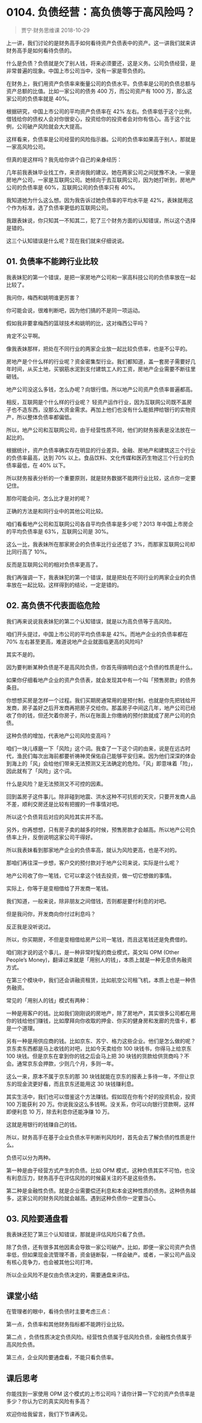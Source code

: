 # 0104. 负债经营：高负债等于高风险吗？
> 贾宁·财务思维课
2018-10-29

上一讲，我们讨论的是财务高手如何看待资产负债表中的资产。这一讲我们就来讲财务高手是如何看待负债的。

什么是负债？负债就是欠了别人钱，将来必须要还，这是义务。公司负债经营，是非常普遍的现象。中国上市公司当中，没有一家是零负债的。

在财务上，我们用资产负债率来衡量公司的负债水平。负债率是公司的负债总额与资产总额的比值。比如一家公司的债务 400 万，而公司资产有 1000 万，那么这家公司的负债率就是 40%。

根据研究，中国上市公司的平均资产负债率在 42% 左右。负债率低于这个比例，借钱给你的债权人会对你很安心，投资给你的投资者会对你有信心。高于这个比例，公司破产风险就会大大提高。

这样看来，负债率是公司经营的风险指示器。公司的负债率如果高于别人，那就是一家高风险公司。

但真的是这样吗？我先给你讲个自己的亲身经历：

几年前我表妹毕业找工作，来咨询我的建议。她在两家公司之间犹豫不决，一家是房地产公司，一家是互联网公司。她倾向于去互联网公司，因为她打听到，房地产公司的负债率是 60%，互联网公司的负债率只有 40%。

我知道她为什么这么想。因为我告诉过她负债率的平均水平是 42%，表妹就用这个作为标准，选了负债率更低的互联网公司。

我跟表妹说，你只知其一不知其二，犯了三个财务方面的认知错误，所以这个选择是错的。

这三个认知错误是什么呢？现在我们就来仔细说说。

## 01. 负债率不能跨行业比较

我表妹犯的第一个错误，是把一家房地产公司和一家高科技公司的负债率放在一起比较了。

我问你，梅西和姚明谁更厉害？

你可能会说，很难判断吧，因为他们搞的不是同一项运动。

假如我非要拿梅西的篮球技术和姚明的比，这对梅西公平吗？

肯定不公平啊。

像我表妹那样，把处在不同行业的两家企业放一起比较负债率，也是不公平的。

房地产是个什么样的行业呢？资金密集型行业。我们都知道，盖一套房子需要好几年时间，从买土地，买钢筋水泥到支付建筑工人的工资，房地产企业需要不断往里砸钱。

地产公司没这么多钱，怎么办呢？向银行借。所以地产公司资产负债率普遍都高。

相反，互联网是个什么样的行业呢？ 轻资产运作行业，因为互联网公司既不盖房子也不造东西，没那么大资金需求。再加上他们也没有什么能抵押给银行的实物资产，所以整体负债率都偏低。

所以，地产公司和互联网公司，由于经营性质不同，他们的财务报表是没法放在一起比的。

根据统计，资产负债率确实存在明显的行业差异。金融、房地产和建筑这三个行业的负债率最高，达到 70% 以上。食品饮料、文化传媒和医药生物这三个行业的负债率最低，在 40% 以下。

所以财务报表分析的一个重要原则，就是财务数据不能跨行业比较，这点你一定要记住。

那你可能会问，怎么比才是对的呢？

正确的方法是和同行业中的其他公司比较。

咱们看看地产公司和互联网公司各自平均负债率是多少呢？2013 年中国上市房企的平均负债率是 63%，互联网公司是 30%。

这么一比，我表妹所在那家房企的负债率比行业还低了 3%，而那家互联网公司却比同行高了 10%。

反而是互联网公司的相对负债率更高了。

我们再强调一下，我表妹犯的第一个错误，就是把处在不同行业的两家企业的负债率放在一起比较。这样得到的结论，一定是错的。

## 02. 高负债不代表面临危险

我们再来说说我表妹犯的第二个认知错误，就是以为高负债等于高风险。

咱们开头提过，中国上市公司的平均负债率是 42%。而地产企业的负债率都在 70% 左右甚至更高，难道说地产企业就面临更高的风险吗?

其实不是的。

因为要判断某种负债是不是高风险负债，你首先得搞明白这个负债的性质是什么。

如果你仔细看地产企业的资产负债表，就会发现其中有一个叫「预售房款」的债务条目。

你想想买房是怎样一个过程。我们买期房通常用的是预付制，也就是你先把钱给开发商，房子盖好之后开发商再把房子交给你。那盖房子中间这几年，地产公司已经收了你的钱，但还欠着你房子，所以在账面上你缴纳的预付款就成了房产公司的负债。

这种负债的增加，代表地产公司风险变高吗？

咱们一块儿琢磨一下「风险」这个词。我查了一下这个词的由来，说是在远古时代，渔民们每次出海前都要祈祷神灵保佑自己能够平安归来。因为他们深深的体会到海上的「风」会给他们带来无法预测又无法确定的危险。「风」即意味着「险」，因此就有了「风险」这个词。

什么是风险？是无法预测又不可控的因素。

回到盖房子这件事儿。除非碰到地震、洪水这种不可抗拒的天灾，只要开发商人品不差，顺利交房还是比较有把握的一件事情对吧。

所以这个负债背后对应的风险其实并不高。

另外，你再想想，只有房子卖的越多的时候，预售房款才会越高。所以地产公司负债率上升，反倒说明这家公司干得好。

所以我表妹看到那家地产企业的负债率高，就认为风险更高，也是不对的。

那咱们再往深一步想，客户交的预付款对于地产公司来说，实际是什么呢？

地产公司收了你一笔钱，它可以拿这个钱去投资，做一切它想做的事情。

实际上，你等于是变相借给了开发商一笔钱。

我们知道，一般来说，除非朋友之间借钱，否则都是要付利息的对吧。

但是我问你，开发商向你付过利息吗？

反正我是没听说过。

所以，你买期房，不但是变相借给房产公司一笔钱，而且这笔钱还是免费借的。

咱们刚才说的这个事儿，是一种非常时髦的商业模式，英文叫 OPM (Other People’s Money)，翻译过来就是「用别人的钱」，本质上就是一种无息债务融资方式。

在第三个模块中，我们还会讲融资租赁，比如航空公司租飞机，本质上也是一种债务融资。

常见的「用别人的钱」模式有两种：

一种是用客户的钱。比如我们刚刚说的房地产，除了房地产，其实很多公司都在用你的钱给他们赚钱，比如摩拜向你收取的押金、你买的健身房和发廊的充值卡，都是一个道理。

另有一种是用供应商的钱。比如京东、苏宁、格力这些企业。他们是怎么做的呢？京东卖东西都是马上收钱的对吧，比如今天卖给你 100 块钱书，你得马上给京东 100 块钱。但是京东在拿到你的钱之后会马上把 30 块钱的货款给供货商吗？不会。通常京东会押款，少则几个月，多则一年。

这么一来，原本不属于京东的那 30 块钱就能在京东的报表上多待一年，不但让京东的现金流更好看，而且京东还能用这 30 块钱赚利息。

其实生活中，我们也可以借鉴这个方法赚钱。假如现在你有个好的投资机会，投资 100 万能获利 20 万。你说我没这么多钱啊。没关系，你可以向银行贷款啊，这样即便利息 10 万，除去利息你还能净赚 10 万。

这就是用银行的钱赚自己的钱。

所以，财务高手在基于企业负债水平判断判风险时，首先会去了解负债的性质是什么。

负债可以分为两种。

第一种是由于经营方式产生的负债。比如 OPM 模式，这种负债其实不可怕，也没有利息压力，财务高手在评估风险的时候最关注的不是这些债务。

第二种是金融性负债。就是企业需要偿还利息和本金这种性质的债务。这种债务越多，这家公司的财务风险就会越高。遇到这种负债你一定要当心。

## 03. 风险要通盘看

我表妹还犯了第三个认知错误，那就是评估风险只看了负债。

除了负债，还有很多其他因素会导致一家公司破产。比如，即便一家公司资产负债率低，但如果现金流管理不善，资金链断裂，一样会破产。或者，一家公司产品没有核心竞争力，也会被其他公司打垮。

所以企业风险不是仅由负债决定的，需要通盘来评估。

## 课堂小结

在管理者的眼中，看待负债时主要考虑三点：

第一点，负债率和其他财务指标都不能跨行业比较。

第二点 ，负债性质决定负债风险。经营性负债属于低风险负债，金融性负债属于高风险负债。

第三点，企业风险要通盘看，不能只看负债率。

## 课后思考

你能找到一家使用 OPM 这个模式的上市公司吗？请你计算一下它的资产负债率是多少？你认为它的真实风险有多高？

欢迎你给我留言，我们下节课再见。



